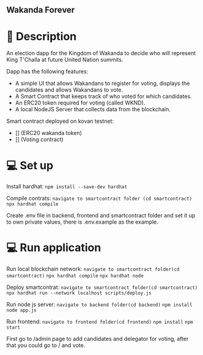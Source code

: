 ## Wakanda Forever

# :page_facing_up: Description

An election dapp for the Kingdom of Wakanda to decide who will represent King T'Challa at future United Nation summits. 

Dapp has the following features:
  - A simple UI that allows Wakandans to register for voting, displays the candidates and allows Wakandans to vote.
  - A Smart Contract that keeps track of who voted for which candidates.
  - An ERC20 token required for voting (called WKND).
  - A local NodeJS Server that collects data from the blockchain.

Smart contract deployed on kovan testnet:
  - [] (ERC20 wakanda token)
  - [] (Voting contract)
 
# :computer: Set up

Install hardhat:
  ```npm install --save-dev hardhat```

Compile contrats:
  ```navigate to smartcontract folder (cd smartcontract)```
  ```npx hardhat compile```

Create .env file in backend, frontend and smartcontract folder and set it up to own private values, there is .env.example as the example.

# :computer: Run application
Run local blockchain network:
  ```navigate to smartcontract folder(cd smartcontract)```
  ```npx hardhat compile```
  ```npx hardhat node```
  
Deploy smartcontrat:
  ```navigate to smartcontract folder(cd smartcontract)```
  ```npx hardhat run --network localhost scripts/deploy.js```

Run node js server:
  ```navigate to backend folder(cd backend)```
  ```npm install```
  ```node app.js```
  
Run frontend:
  ```navigate to frontend folder(cd frontend)```
  ```npm install```
  ```npm start```

First go to /admin page to add candidates and delegator for voting, after that you could go to / and vote.
